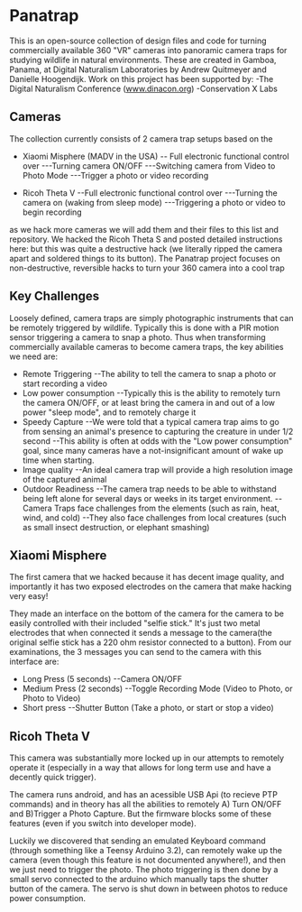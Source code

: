 # Panatrap
This is an open-source collection of design files and code for turning commercially available 360 "VR" cameras into panoramic camera traps for studying wildlife in natural environments.
These are created in Gamboa, Panama, at Digital Naturalism Laboratories by Andrew Quitmeyer and Danielle Hoogendijk. Work on this project has been supported by:
-The Digital Naturalism Conference (www.dinacon.org)
-Conservation X Labs

## Cameras
The collection currently consists of 2 camera trap setups based on the

- Xiaomi Misphere (MADV in the USA)
-- Full electronic functional control over 
---Turning camera ON/OFF
---Switching camera from Video to Photo Mode
---Trigger a photo or video recording

- Ricoh Theta V
--Full electronic functional control over
---Turning the camera on (waking from sleep mode)
---Triggering a photo or video to begin recording

as we hack more cameras we will add them and their files to this list and repository.
We hacked the Ricoh Theta S and posted detailed instructions here:
but this was quite a destructive hack (we literally ripped the camera apart and soldered things to its button). The Panatrap project focuses on non-destructive, reversible hacks to turn your 360 camera into a cool trap

## Key Challenges
Loosely defined, camera traps are simply photographic instruments that can be remotely triggered by wildlife. Typically this is done with a PIR motion sensor triggering a camera to snap a photo.
Thus when transforming commercially available cameras to become camera traps, the key abilities we need are:
- Remote Triggering
--The ability to tell the camera to snap a photo or start recording a video
- Low power consumption
--Typically this is the ability to remotely turn the camera ON/OFF, or at least bring the camera in and out of a low power "sleep mode", and to remotely charge it
- Speedy Capture
--We were told that a typical camera trap aims to go from sensing an animal's presence to capturing the creature in under 1/2 second
--This ability is often at odds with the "Low power consumption" goal, since many cameras have a not-insignificant amount of wake up time when starting.
- Image quality
--An ideal camera trap will provide a high resolution image of the captured animal
- Outdoor Readiness
--The camera trap needs to be able to withstand being left alone for several days or weeks in its target environment.
--Camera Traps face challenges from the elements (such as rain, heat, wind, and cold)
--They also face challenges from local creatures (such as small insect destruction, or elephant smashing)


## Xiaomi Misphere
The first camera that we hacked because it has decent image quality, and importantly it has two exposed electrodes on the camera that make hacking very easy!

They made an interface on the bottom of the camera for the camera to be easily controlled with their included "selfie stick." It's just two metal electrodes that when connected it sends a message to the camera(the original selfie stick has a 220 ohm resistor connected to a button).
From our examinations, the 3 messages you can send to the camera with this interface are:
- Long Press (5 seconds)
--Camera ON/OFF
- Medium Press (2 seconds)
--Toggle Recording Mode (Video to Photo, or Photo to Video)
- Short press
--Shutter Button (Take a photo, or start or stop a video)


## Ricoh Theta V
This camera was substantially more locked up  in our attempts to remotely operate it (especially in a way that allows for long term use and have a decently quick trigger).

The camera runs android, and has an acessible USB Api (to recieve PTP commands) and in theory has all the abilities to remotely A) Turn ON/OFF and B)Trigger a Photo Capture. But the firmware blocks some of these features (even if you switch into developer mode).

Luckily we discovered that sending an emulated Keyboard command (through something like a Teensy Arduino 3.2), can remotely wake up the camera (even though this feature is not documented anywhere!), and then we just need to trigger the photo.
The photo triggering is then done by a small servo connected to the arduino which manually taps the shutter button of the camera. The servo is shut down in between photos to reduce power consumption.
